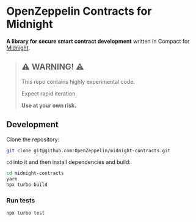 # OpenZeppelin Contracts for Midnight

**A library for secure smart contract development** written in Compact for [Midnight](https://midnight.network/).

> ## ⚠️ WARNING! ⚠️
>
> This repo contains highly experimental code.
>
> Expect rapid iteration.
>
> **Use at your own risk.**

## Development

Clone the repository:

```bash
git clone git@github.com:OpenZeppelin/midnight-contracts.git
```

`cd` into it and then install dependencies and build:

```bash
cd midnight-contracts
yarn
npx turbo build
```

### Run tests

```bash
npx turbo test
```
